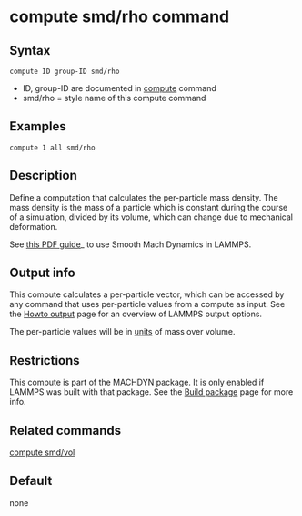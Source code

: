 # compute smd/rho command

## Syntax

    compute ID group-ID smd/rho

-   ID, group-ID are documented in [compute](compute) command
-   smd/rho = style name of this compute command

## Examples

``` LAMMPS
compute 1 all smd/rho
```

## Description

Define a computation that calculates the per-particle mass density. The
mass density is the mass of a particle which is constant during the
course of a simulation, divided by its volume, which can change due to
mechanical deformation.

See [this PDF guide](PDF/MACHDYN_LAMMPS_userguide.pdf)\_ to use Smooth
Mach Dynamics in LAMMPS.

## Output info

This compute calculates a per-particle vector, which can be accessed by
any command that uses per-particle values from a compute as input. See
the [Howto output](Howto_output) page for an overview of LAMMPS output
options.

The per-particle values will be in [units](units) of mass over volume.

## Restrictions

This compute is part of the MACHDYN package. It is only enabled if
LAMMPS was built with that package. See the [Build
package](Build_package) page for more info.

## Related commands

[compute smd/vol](compute_smd_vol)

## Default

none
